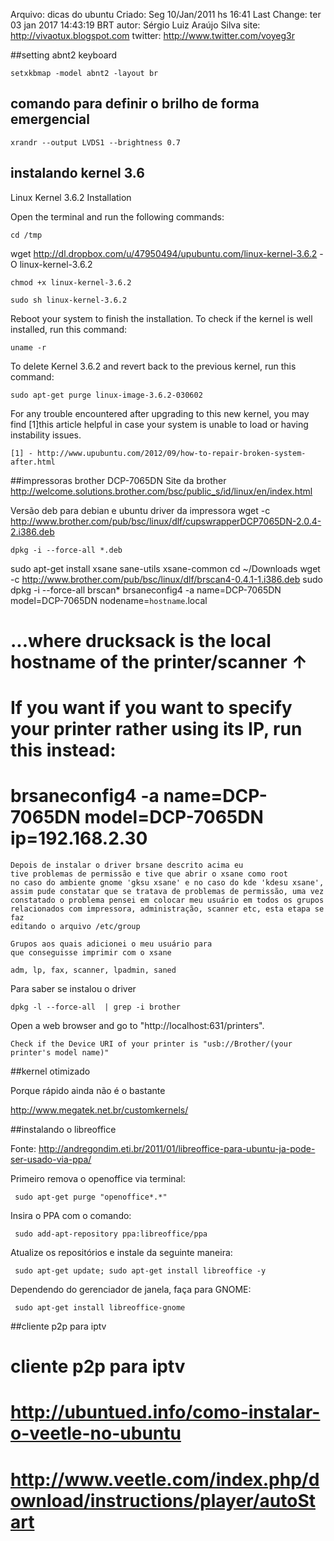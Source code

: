 Arquivo: dicas do ubuntu
Criado: Seg 10/Jan/2011 hs 16:41
Last Change: ter 03 jan 2017 14:43:19 BRT
autor: Sérgio Luiz Araújo Silva
site: http://vivaotux.blogspot.com
twitter: http://www.twitter.com/voyeg3r

##setting abnt2 keyboard

    setxkbmap -model abnt2 -layout br

## comando para definir o brilho de forma emergencial 

	xrandr --output LVDS1 --brightness 0.7

## instalando kernel 3.6 

Linux Kernel 3.6.2 Installation

Open the terminal and run the following commands:

	cd /tmp

wget http://dl.dropbox.com/u/47950494/upubuntu.com/linux-kernel-3.6.2 -O linux-kernel-3.6.2

	chmod +x linux-kernel-3.6.2

	sudo sh linux-kernel-3.6.2

Reboot your system to finish the installation. To check if the kernel
is well installed, run this command:

	uname -r

To delete Kernel 3.6.2 and revert back to the previous kernel, run this command:


	sudo apt-get purge linux-image-3.6.2-030602


For any trouble encountered after upgrading to this new kernel, you
may find [1]this article helpful in case your system is unable to load
or having instability issues.

	[1] - http://www.upubuntu.com/2012/09/how-to-repair-broken-system-after.html

##impressoras brother DCP-7065DN
Site da brother http://welcome.solutions.brother.com/bsc/public_s/id/linux/en/index.html

Versão deb para debian e ubuntu
driver da impressora
	wget -c http://www.brother.com/pub/bsc/linux/dlf/cupswrapperDCP7065DN-2.0.4-2.i386.deb

    dpkg -i --force-all *.deb

sudo apt-get install xsane sane-utils xsane-common
cd ~/Downloads
wget -c http://www.brother.com/pub/bsc/linux/dlf/brscan4-0.4.1-1.i386.deb
sudo dpkg -i --force-all brscan*
brsaneconfig4 -a name=DCP-7065DN model=DCP-7065DN nodename=`hostname`.local
# ...where drucksack is the local hostname of the printer/scanner ↑
# If you want if you want to specify your printer rather using its IP, run this instead:
# brsaneconfig4 -a name=DCP-7065DN model=DCP-7065DN ip=192.168.2.30

	Depois de instalar o driver brsane descrito acima eu
	tive problemas de permissão e tive que abrir o xsane como root
    no caso do ambiente gnome 'gksu xsane' e no caso do kde 'kdesu xsane',
    assim pude constatar que se tratava de problemas de permissão, uma vez
    constatado o problema pensei em colocar meu usuário em todos os grupos
    relacionados com impressora, administração, scanner etc, esta etapa se faz
    editando o arquivo /etc/group

	Grupos aos quais adicionei o meu usuário para
	que conseguisse imprimir com o xsane

	adm, lp, fax, scanner, lpadmin, saned


 Para saber se instalou o driver

	dpkg -l --force-all  | grep -i brother


Open a web browser and go to "http://localhost:631/printers".

    Check if the Device URI of your printer is "usb://Brother/(your printer's model name)"

##kernel otimizado

Porque rápido ainda não é o bastante

http://www.megatek.net.br/customkernels/

##instalando o libreoffice

Fonte: http://andregondim.eti.br/2011/01/libreoffice-para-ubuntu-ja-pode-ser-usado-via-ppa/

Primeiro remova o openoffice via terminal:

     sudo apt-get purge "openoffice*.*"

Insira o PPA com o comando:

     sudo add-apt-repository ppa:libreoffice/ppa

Atualize os repositórios e instale da seguinte maneira:

     sudo apt-get update; sudo apt-get install libreoffice -y

Dependendo do gerenciador de janela, faça para GNOME:

     sudo apt-get install libreoffice-gnome

##cliente p2p para iptv

# cliente p2p para iptv
# http://ubuntued.info/como-instalar-o-veetle-no-ubuntu
# http://www.veetle.com/index.php/download/instructions/player/autoStart
